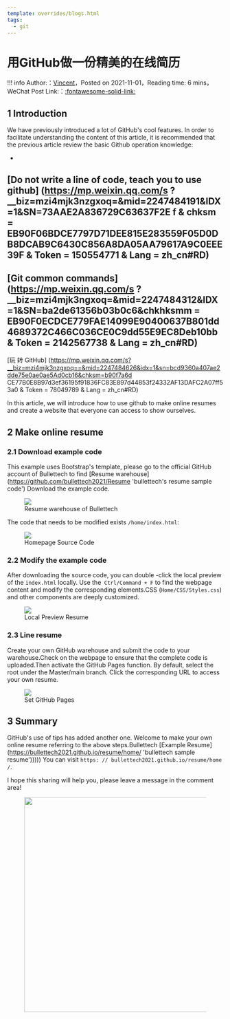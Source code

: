 ```yaml
---
template: overrides/blogs.html
tags:
  - git
---
```


# 用GitHub做一份精美的在线简历

!!! info
    Author:：[Vincent](https://github.com/Realvincentyuan)，Posted on 2021-11-01，Reading time: 6 mins，WeChat Post Link:：[:fontawesome-solid-link:](https://mp.weixin.qq.com/s/Ns0YXYQBEZbUJEJyX21L0w)

## 1 Introduction


We have previously introduced a lot of GitHub's cool features. In order to facilitate understanding the content of this article, it is recommended that the previous article review the basic Github operation knowledge:


-
[Do not write a line of code, teach you to use github] (https://mp.weixin.qq.com/s ?__biz=mzi4mjk3nzgxoq=&mid=2247484191&IDX=1&SN=73AAE2A836729C63637F2E f & chksm = EB90F06BDCE7797D71DEE815E283559F05D0DB8DCAB9C6430C856A8DA05AA79617A9C0EEE39F & Token = 150554771 & Lang = zh_cn#RD)
-
[Git common commands] (https://mp.weixin.qq.com/s ?__biz=mzi4mjk3ngxoq=&mid=2247484312&IDX=1&SN=ba2de61356b03b0c6&chkhksmm = EB90F0ECDCE779FAE14099E90400637B801dd4689372C466C036CE0C9dd55E9EC8Deb10bb & Token = 2142567738 & Lang = zh_cn#RD)
-
[玩 转 GitHub] (https://mp.weixin.qq.com/s?__biz=mzi4mjk3nzgxoq==&mid=2247484626&idx=1&sn=bcd9360a407ae2dde75e0ae0ae5Ad0cb16&chksm=b90f7a6d CE77B0E8B97d3ef36195f91836FC83E897d44853f24332AF13DAFC2A07ff53a0 & Token = 78049789 & Lang = zh_cn#RD)


In this article, we will introduce how to use github to make online resumes and create a website that everyone can access to show ourselves.


## 2 Make online resume


### 2.1 Download example code


This example uses Bootstrap's template, please go to the official GitHub account of Bullettech to find
[Resume warehouse] (https://github.com/bullettech2021/Resume 'bullettech's resume sample code')
Download the example code.


<figure>
  <img src="https://cdn.jsdelivr.net/gh/BulletTech2021/Pics/img/Resume仓库.png"  />

<FIGCAPTION> Resume warehouse of Bullettech </figCaption>
</figure>


The code that needs to be modified exists `/home/index.html`:


<figure>
  <img src="https://cdn.jsdelivr.net/gh/BulletTech2021/Pics/img/home源代码.png"  />

<figcaption> Homepage Source Code </figcaption>
</figure>




### 2.2 Modify the example code


After downloading the source code, you can double -click the local preview of the `index.html` locally. Use the` Ctrl/Command + F` to find the webpage content and modify the corresponding elements.CSS (`Home/CSS/Styles.css`) and other components are deeply customized.


<figure>
  <img src="https://cdn.jsdelivr.net/gh/BulletTech2021/Pics/img/Resume.png"  />

<figcaption> Local Preview Resume </figcaption>
</figure>


### 2.3 Line resume


Create your own GitHub warehouse and submit the code to your warehouse.Check on the webpage to ensure that the complete code is uploaded.Then activate the GitHub Pages function. By default, select the root under the Master/main branch. Click the corresponding URL to access your own resume.


<figure>
  <img src="https://cdn.jsdelivr.net/gh/BulletTech2021/Pics/img/GitHub_Pages.png"  />

<figcaption> Set GitHub Pages </figcaption>
</figure>


## 3 Summary


GitHub's use of tips has added another one. Welcome to make your own online resume referring to the above steps.Bullettech
[Example Resume] (https://bullettech2021.github.io/resume/home/ 'bullettech sample resume')))))
You can visit `https: // bullettech2021.github.io/resume/home /`.


I hope this sharing will help you, please leave a message in the comment area!


<figure>
  <img src="https://cdn.jsdelivr.net/gh/BulletTech2021/Pics/2021-6-14/1623639526512-1080P%20(Full%20HD)%20-%20Tail%20Pic.png" width="500" />

</figure>